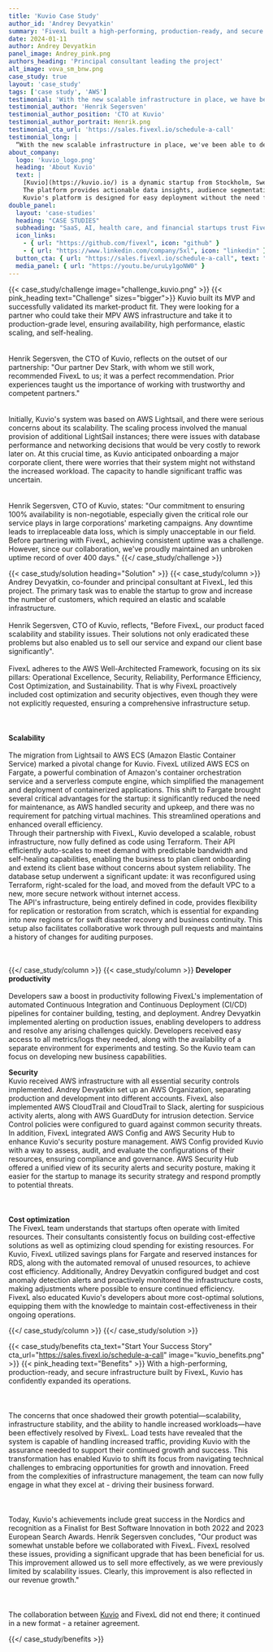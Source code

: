 ```yaml
---
title: 'Kuvio Case Study'
author_id: 'Andrey Devyatkin'
summary: 'FivexL built a high-performing, production-ready, and secure infrastructure defined in code for a Swedish startup.'
date: 2024-01-11
author: Andrey Devyatkin
panel_image: Andrey_pink.png
authors_heading: 'Principal consultant leading the project'
alt_image: vova_sm_bnw.png
case_study: true
layout: 'case_study'
tags: ['case study', 'AWS']
testimonial: 'With the new scalable infrastructure in place, we have been able to develop a range of new features for our product.'
testimonial_author: 'Henrik Segersven'
testimonial_author_position: 'CTO at Kuvio'
testimonial_author_portrait: Henrik.png
testimonial_cta_url: 'https://sales.fivexl.io/schedule-a-call'
testimonial_long: |
  “With the new scalable infrastructure in place, we've been able to develop a range of new features for our product. It's not just about having a scalable system; it's about providing a reliable service that our clients can trust. Achieving 100% uptime reinforces that trust and enhances our ability to effectively sell our service.”
about_company:
  logo: 'kuvio_logo.png'
  heading: 'About Kuvio'
  text: |
    [Kuvio](https://kuvio.io/) is a dynamic startup from Stockholm, Sweden, offering a SaaS platform for Marketing Data Activation tailored to the retail e-commerce industry.  
    The platform provides actionable data insights, audience segmentation, and profit optimization services, enabling e-commerce businesses to make informed decisions and improve outcomes.  
    Kuvio's platform is designed for easy deployment without the need for developer assistance from the client's side, ensuring it's accessible and efficient for all users.
double_panel:
  layout: 'case-studies'
  heading: "CASE STUDIES"
  subheading: "SaaS, AI, health care, and financial startups trust FivexL to build their infrastructure in AWS, empowering their businesses to grow faster. Learn how."
  icon_links:
    - { url: "https://github.com/fivexl", icon: "github" }
    - { url: "https://www.linkedin.com/company/5xl", icon: "linkedin" }
  button_cta: { url: "https://sales.fivexl.io/schedule-a-call", text: "Book a consultation" }
  media_panel: { url: "https://youtu.be/uruLy1goNW0" }
---
```

{{< case_study/challenge  image="challenge_kuvio.png" >}}
{{< pink_heading text="Challenge"  sizes="bigger">}} 
Kuvio built its MVP and successfully validated its market-product fit. They were looking for a partner who could take their MPV AWS infrastructure and take it to production-grade level, ensuring availability, high performance, elastic scaling, and self-healing.<br/>
<br/>  
Henrik Segersven, the CTO of Kuvio, reflects on the outset of our partnership: "Our partner Dev Stark, with whom we still work, recommended FivexL to us; it was a perfect recommendation. Prior experiences taught us the importance of working with trustworthy and competent partners."<br/>
<br/>  
Initially, Kuvio's system was based on AWS Lightsail, and there were serious concerns about its scalability. The scaling process involved the manual provision of additional LightSail instances; there were issues with database performance and networking decisions that would be very costly to rework later on. At this crucial time, as Kuvio anticipated onboarding a major corporate client, there were worries that their system might not withstand the increased workload. The capacity to handle significant traffic was uncertain.<br/>
<br/>  
Henrik Segersven, CTO of Kuvio, states: "Our commitment to ensuring 100% availability is non-negotiable, especially given the critical role our service plays in large corporations' marketing campaigns. Any downtime leads to irreplaceable data loss, which is simply unacceptable in our field. Before partnering with FivexL, achieving consistent uptime was a challenge. However, since our collaboration, we've proudly maintained an unbroken uptime record of over 400 days." 
{{</ case_study/challenge >}}

{{< case_study/solution heading="Solution" >}}
{{< case_study/column >}}
Andrey Devyatkin, co-founder and principal consultant at FivexL, led this project. The primary task was to enable the startup to grow and increase the number of customers, which required an elastic and scalable infrastructure.<br/>  
Henrik Segersven, CTO of Kuvio, reflects, "Before FivexL, our product faced scalability and stability issues. Their solutions not only eradicated these problems but also enabled us to sell our service and expand our client base significantly".<br/>  
FivexL adheres to the AWS Well-Architected Framework, focusing on its six pillars: Operational Excellence, Security, Reliability, Performance Efficiency, Cost Optimization, and Sustainability. That is why FivexL proactively included cost optimization and security objectives, even though they were not explicitly requested, ensuring a comprehensive infrastructure setup.<br/>  
<br/>  
**Scalability**<br/>  
The migration from Lightsail to AWS ECS (Amazon Elastic Container Service) marked a pivotal change for Kuvio. FivexL utilized AWS ECS on Fargate, a powerful combination of Amazon's container orchestration service and a serverless compute engine, which simplified the management and deployment of containerized applications. This shift to Fargate brought several critical advantages for the startup: it significantly reduced the need for maintenance, as AWS handled security and upkeep, and there was no requirement for patching virtual machines. This streamlined operations and enhanced overall efficiency.  
Through their partnership with FivexL, Kuvio developed a scalable, robust infrastructure, now fully defined as code using Terraform. Their API efficiently auto-scales to meet demand with predictable bandwidth and self-healing capabilities, enabling the business to plan client onboarding and extend its client base without concerns about system reliability. The database setup underwent a significant update: it was reconfigured using Terraform, right-scaled for the load, and moved from the default VPC to a new, more secure network without internet access.  
The API's infrastructure, being entirely defined in code, provides flexibility for replication or restoration from scratch, which is essential for expanding into new regions or for swift disaster recovery and business continuity. This setup also facilitates collaborative work through pull requests and maintains a history of changes for auditing purposes.<br/>  
<br/>  

 
{{</ case_study/column >}}
{{< case_study/column >}}
**Developer productivity**<br/>  
Developers saw a boost in productivity following FivexL's implementation of automated Continuous Integration and Continuous Deployment (CI/CD) pipelines for container building, testing, and deployment. Andrey Devyatkin implemented alerting on production issues, enabling developers to address and resolve any arising challenges quickly. Developers received easy access to all metrics/logs they needed, along with the availability of a separate environment for experiments and testing. So the Kuvio team can focus on developing new business capabilities.  

**Security**  
Kuvio received AWS infrastructure with all essential security controls implemented. Andrey Devyatkin set up an AWS Organization, separating production and development into different accounts. FivexL also implemented AWS CloudTrail and CloudTrail to Slack, alerting for suspicious activity alerts, along with AWS GuardDuty for intrusion detection. Service Control policies were configured to guard against common security threats.  
In addition, FivexL integrated AWS Config and AWS Security Hub to enhance Kuvio's security posture management. AWS Config provided Kuvio with a way to assess, audit, and evaluate the configurations of their resources, ensuring compliance and governance. AWS Security Hub offered a unified view of its security alerts and security posture, making it easier for the startup to manage its security strategy and respond promptly to potential threats.<br/>   
<br/>  
**Cost optimization**  
The FivexL team understands that startups often operate with limited resources. Their consultants consistently focus on building cost-effective solutions as well as optimizing cloud spending for existing resources. For Kuvio, FivexL utilized savings plans for Fargate and reserved instances for RDS, along with the automated removal of unused resources, to achieve cost efficiency.
Additionally, Andrey Devyatkin configured budget and cost anomaly detection alerts and proactively monitored the infrastructure costs, making adjustments where possible to ensure continued efficiency.  
FivexL also educated Kuvio's developers about more cost-optimal solutions, equipping them with the knowledge to maintain cost-effectiveness in their ongoing operations.

{{</ case_study/column >}}
{{</ case_study/solution >}}

{{< case_study/benefits
    cta_text="Start Your Success Story"
    cta_url="https://sales.fivexl.io/schedule-a-call"
    image="kuvio_benefits.png"
    >}}
{{< pink_heading text="Benefits" >}}
With a high-performing, production-ready, and secure infrastructure built by FivexL, Kuvio has confidently expanded its operations.<br/>  
<br/>  
The concerns that once shadowed their growth potential—scalability, infrastructure stability, and the ability to handle increased workloads—have been effectively resolved by FivexL. Load tests have revealed that the system is capable of handling increased traffic, providing Kuvio with the assurance needed to support their continued growth and success. This transformation has enabled Kuvio to shift its focus from navigating technical challenges to embracing opportunities for growth and innovation. Freed from the complexities of infrastructure management, the team can now fully engage in what they excel at - driving their business forward.<br/>  
<br/>   
Today, Kuvio's achievements include great success in the Nordics and recognition as a Finalist for Best Software Innovation in both 2022 and 2023 European Search Awards.
Henrik Segersven concludes, "Our product was somewhat unstable before we collaborated with FivexL. FivexL resolved these issues, providing a significant upgrade that has been beneficial for us. This improvement allowed us to sell more effectively, as we were previously limited by scalability issues. Clearly, this improvement is also reflected in our revenue growth."<br/>  
<br/>  
The collaboration between [Kuvio](https://kuvio.io/) and FivexL did not end there; it continued in a new format - a retainer agreement.

{{</ case_study/benefits >}}
